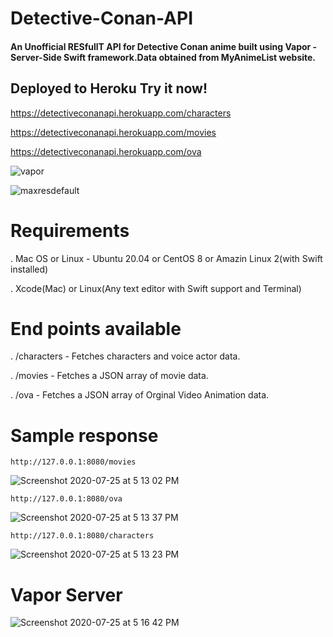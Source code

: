 # Detective-Conan-API

#### An Unofficial RESfullT API for Detective Conan anime built using Vapor - Server-Side Swift framework.Data obtained from MyAnimeList website.

## Deployed to Heroku Try it now! 
https://detectiveconanapi.herokuapp.com/characters

https://detectiveconanapi.herokuapp.com/movies
 
https://detectiveconanapi.herokuapp.com/ova


![vapor](https://user-images.githubusercontent.com/51410810/88455993-cc3aa380-ce97-11ea-899d-18cdc6c699e7.png)


![maxresdefault](https://user-images.githubusercontent.com/51410810/88455998-d6f53880-ce97-11ea-96ce-fe474332bdca.jpg)


# Requirements </br>
. Mac OS or Linux - Ubuntu 20.04 or CentOS 8 or Amazin Linux 2(with Swift installed) </br>

. Xcode(Mac) or Linux(Any text editor with Swift support and Terminal) </br>


# End points available

. /characters - Fetches characters and voice actor data. </br>

. /movies - Fetches a JSON array of movie data. </br>

. /ova - Fetches a JSON array of Orginal Video Animation data. </br>

# Sample response

```
http://127.0.0.1:8080/movies
```
![Screenshot 2020-07-25 at 5 13 02 PM](https://user-images.githubusercontent.com/51410810/88456354-b084cc80-ce9a-11ea-94d3-b070f2cafc7f.png)

```
http://127.0.0.1:8080/ova
```
![Screenshot 2020-07-25 at 5 13 37 PM](https://user-images.githubusercontent.com/51410810/88456356-b2e72680-ce9a-11ea-9b56-b32ecad52048.png)

```
http://127.0.0.1:8080/characters
```
![Screenshot 2020-07-25 at 5 13 23 PM](https://user-images.githubusercontent.com/51410810/88456357-b4185380-ce9a-11ea-9868-9b5a4dccdf36.png)


# Vapor Server

![Screenshot 2020-07-25 at 5 16 42 PM](https://user-images.githubusercontent.com/51410810/88456358-b67aad80-ce9a-11ea-9008-be43813a4c66.png)

